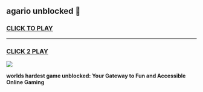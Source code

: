 
## agario unblocked 👋
<h3>
<a href="https://premium.freeplayer.one?title=agario_unblocked&ref=13F">CLICK TO PLAY</a></h3>
<hr>

<h3>
<a href="https://premium.freeplayer.one?title=agario_unblocked&ref=13F">CLICK 2 PLAY</a>
  
</h3>

<a href="https://premium.freeplayer.one?title=agario_unblocked&ref=12F/"><img src="https://clearcache.store/games.png"></a>


**worlds hardest game unblocked: Your Gateway to Fun and Accessible Online Gaming**
